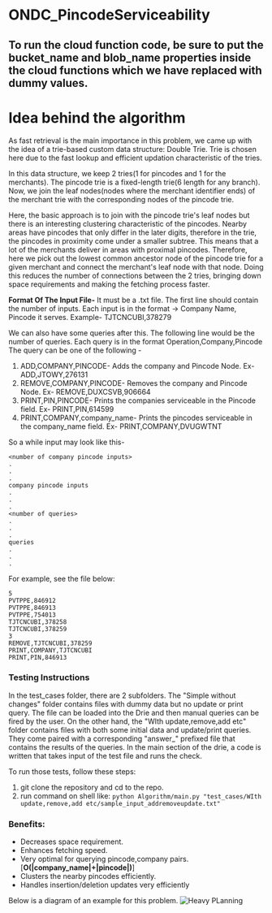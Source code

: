 # ONDC_PincodeServiceability

## To run the cloud function code, be sure to put the bucket_name and blob_name properties inside the cloud functions which we have replaced with dummy values.  

# Idea behind the algorithm
As fast retrieval is the main importance in this problem, we came up with the idea of a trie-based custom data structure: Double Trie. Trie is chosen here due to the fast lookup and efficient updation characteristic of the tries.

In this data structure, we keep 2 tries(1 for pincodes and 1 for the merchants). The pincode trie is a fixed-length trie(6 length for any branch). Now, we join the leaf nodes(nodes where the merchant identifier ends) of the merchant trie with the corresponding nodes of the pincode trie.

Here, the basic approach is to join with the pincode trie's leaf nodes but there is an interesting clustering characteristic of the pincodes. Nearby areas have pincodes that only differ in the later digits, therefore in the trie, the pincodes in proximity come under a smaller subtree. This means that a lot of the merchants deliver in areas with proximal pincodes. Therefore, here we pick out the lowest common ancestor node of the pincode trie for a given merchant and connect the merchant's leaf node with that node. Doing this reduces the number of connections between the 2 tries, bringing down space requirements and making the fetching process faster. 


**Format Of The Input File-**
It must be a .txt file.
The first line should contain the number of inputs.
Each input is in the format -> Company Name, Pincode it serves. Example- TJTCNCUBI,378279

We can also have some queries after this. The following line would be the number of queries.
Each query is in the format Operation,Company,Pincode
The query can be one of the following - 
1. ADD,COMPANY,PINCODE- Adds the company and Pincode Node. Ex- ADD,JTOWY,276131
2. REMOVE,COMPANY,PINCODE- Removes the company and Pincode Node. Ex- REMOVE,DUXCSVB,906664
3. PRINT,PIN,PINCODE- Prints the companies serviceable in the Pincode field. Ex- PRINT,PIN,614599
4. PRINT,COMPANY,company_name- Prints the pincodes serviceable in the company_name field. Ex- PRINT,COMPANY,DVUGWTNT

So a while input may look like this-
```
<number of company pincode inputs>
.
.
.
company pincode inputs
.
.
.
<number of queries>
.
.
.
queries
.
.
.
```
For example, see the file below:
```
5
PVTPPE,846912
PVTPPE,846913
PVTPPE,754013
TJTCNCUBI,378258
TJTCNCUBI,378259
3
REMOVE,TJTCNCUBI,378259
PRINT,COMPANY,TJTCNCUBI
PRINT,PIN,846913
```

### Testing Instructions
In the test_cases folder, there are 2 subfolders. The "Simple without changes" folder contains files with dummy data but no update or print query. The file can be loaded into the Drie and then manual queries can be fired by the user.
On the other hand, the "WIth update,remove,add etc" folder contains files with both some initial data and update/print queries. They come paired with a corresponding "answer_" prefixed file that contains the results of the queries. In the main section of the drie, a code is written that takes input of the test file and runs the check. 

To run those tests, follow these steps:
1. git clone the repository and cd to the repo.
2. run command on shell like: `python Algorithm/main.py "test_cases/WIth update,remove,add etc/sample_input_addremoveupdate.txt"`
   
### Benefits:
  * Decreases space requirement.
  * Enhances fetching speed.
  * Very optimal for querying pincode,company pairs. [**O(|company_name|+|pincode|)**]
  * Clusters the nearby pincodes efficiently.
  * Handles insertion/deletion updates very efficiently


Below is a diagram of an example for this problem.
![Heavy PLanning](https://github.com/kabirrajsingh/ondc_pincodeServiceability/assets/46425134/eb17dec9-9235-4e18-a62b-81194800f550)
